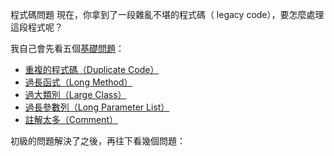 程式碼問題
現在，你拿到了一段雜亂不堪的程式碼（ legacy code），要怎麼處理這段程式呢？

我自己會先看五個[基礎問題](basic-problem.md)：

* [重複的程式碼（Duplicate Code）](duplicate-code.md)
* [過長函式（Long Method）](long-method.md)
* [過大類別（Large Class）](large-class.md)
* [過長參數列（Long Parameter List）](long-parameter-list.md)
* [註解太多（Comment）](comment.md)

初級的問題解決了之後，再往下看幾個問題：
